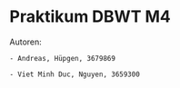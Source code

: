 
# Praktikum DBWT M4
 
Autoren:

    - Andreas, Hüpgen, 3679869

    - Viet Minh Duc, Nguyen, 3659300
   



